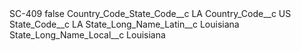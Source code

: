 <?xml version="1.0" encoding="UTF-8"?>
<CustomMetadata xmlns="http://soap.sforce.com/2006/04/metadata" xmlns:xsi="http://www.w3.org/2001/XMLSchema-instance" xmlns:xsd="http://www.w3.org/2001/XMLSchema">
    <label>SC-409</label>
    <protected>false</protected>
    <values>
        <field>Country_Code_State_Code__c</field>
        <value xsi:type="xsd:string">LA</value>
    </values>
    <values>
        <field>Country_Code__c</field>
        <value xsi:type="xsd:string">US</value>
    </values>
    <values>
        <field>State_Code__c</field>
        <value xsi:type="xsd:string">LA</value>
    </values>
    <values>
        <field>State_Long_Name_Latin__c</field>
        <value xsi:type="xsd:string">Louisiana</value>
    </values>
    <values>
        <field>State_Long_Name_Local__c</field>
        <value xsi:type="xsd:string">Louisiana</value>
    </values>
</CustomMetadata>
